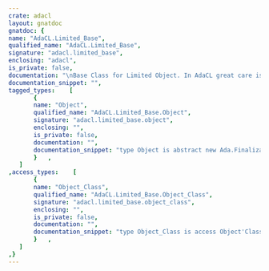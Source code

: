 ```yaml
---
crate: adacl
layout: gnatdoc
gnatdoc: {
name: "AdaCL.Limited_Base",
qualified_name: "AdaCL.Limited_Base",
signature: "adacl.limited_base",
enclosing: "adacl",
is_private: false,
documentation: "\nBase Class for Limited Object. In AdaCL great care is taken to make all\nclasses non limited so this base class is not actualy used yet.",
documentation_snippet: "",
tagged_types:    [
       {
       name: "Object",
       qualified_name: "AdaCL.Limited_Base.Object",
       signature: "adacl.limited_base.object",
       enclosing: "",
       is_private: false,
       documentation: "",
       documentation_snippet: "type Object is abstract new Ada.Finalization.Limited_Controlled with private;",
       }   ,
   ]
,access_types:    [
       {
       name: "Object_Class",
       qualified_name: "AdaCL.Limited_Base.Object_Class",
       signature: "adacl.limited_base.object_class",
       enclosing: "",
       is_private: false,
       documentation: "",
       documentation_snippet: "type Object_Class is access Object'Class;",
       }   ,
   ]
,}
---
```

